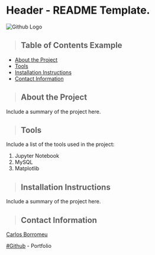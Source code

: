 # Header - README Template.

![Github Logo](https://github.githubassets.com/images/modules/logos_page/Octocat.png "Github logo - markdown")

>## Table of Contents Example
* [About the Project](#about_the_project)
* [Tools](#tools)
* [Installation Instructions](#installation_instructions)
* [Contact Information](#contact)
  

<a class="anchor" id="about the project"></a>
>## About the Project
Include a summary of the project here.

<a class="anchor" id="tools"></a>
>## Tools
Include a list of the tools used in the project:
1. Jupyter Notebook
2. MySQL
3. Matplotlib

<a class="anchor" id="installation instructions"></a>
>## Installation Instructions
Include a summary of the project here.

<a class="anchor" id="contact"></a>
>## Contact Information
[Carlos Borromeu](https://www.linkedin.com/in/carlosborromeu/detail/recent-activity/posts/)

[#Github](https://github.com/CBTAS) - Portfolio

